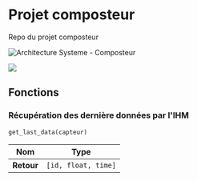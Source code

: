 # Projet composteur
Repo du projet composteur


![Architecture Systeme - Composteur](https://github.com/user-attachments/assets/da079198-6b6c-4c16-9085-c946df8af1d3)

<img src="https://github.com/user-attachments/assets/5964c556-d3c6-4e22-9a34-b06894382f2c">

## Fonctions

### Récupération des dernière données par l'IHM

```py
get_last_data(capteur)
```

| **Nom**   | Type|
| -------------   | --------- |
| **Retour** | `[id, float, time]` |
